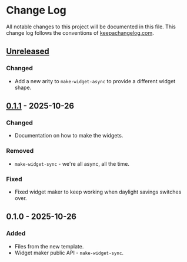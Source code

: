 # Change Log
All notable changes to this project will be documented in this file. This change log follows the conventions of [keepachangelog.com](http://keepachangelog.com/).

## [Unreleased]
### Changed
- Add a new arity to `make-widget-async` to provide a different widget shape.

## [0.1.1] - 2025-10-26
### Changed
- Documentation on how to make the widgets.

### Removed
- `make-widget-sync` - we're all async, all the time.

### Fixed
- Fixed widget maker to keep working when daylight savings switches over.

## 0.1.0 - 2025-10-26
### Added
- Files from the new template.
- Widget maker public API - `make-widget-sync`.

[Unreleased]: https://github.com/your-name/jnorlib-problems/compare/0.1.1...HEAD
[0.1.1]: https://github.com/your-name/jnorlib-problems/compare/0.1.0...0.1.1
